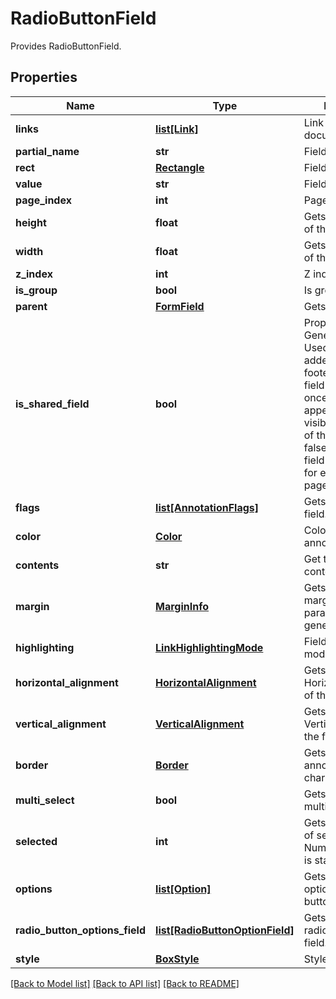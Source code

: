 ﻿# RadioButtonField
Provides RadioButtonField.

## Properties
Name | Type | Description | Notes
------------ | ------------- | ------------- | -------------
**links** | [**list[Link]**](Link.md) | Link to the document. | [optional] 
**partial_name** | **str** | Field name. | [optional] 
**rect** | [**Rectangle**](Rectangle.md) | Field rectangle. | [optional] 
**value** | **str** | Field value. | [optional] 
**page_index** | **int** | Page index. | 
**height** | **float** | Gets or sets height of the field. | [optional] 
**width** | **float** | Gets or sets width of the field. | [optional] 
**z_index** | **int** | Z index. | [optional] 
**is_group** | **bool** | Is group. | [optional] 
**parent** | [**FormField**](FormField.md) | Gets field parent. | [optional] 
**is_shared_field** | **bool** | Property for Generator support. Used when field is added to header or footer. If true, this field will created once and it&#39;s appearance will be visible on all pages of the document. If false, separated field will be created for every document page. | [optional] 
**flags** | [**list[AnnotationFlags]**](AnnotationFlags.md) | Gets Flags of the field. | [optional] 
**color** | [**Color**](Color.md) | Color of the annotation. | [optional] 
**contents** | **str** | Get the field content. | [optional] 
**margin** | [**MarginInfo**](MarginInfo.md) | Gets or sets a outer margin for paragraph (for pdf generation) | [optional] 
**highlighting** | [**LinkHighlightingMode**](LinkHighlightingMode.md) | Field highlighting mode. | [optional] 
**horizontal_alignment** | [**HorizontalAlignment**](HorizontalAlignment.md) | Gets HorizontalAlignment of the field. | [optional] 
**vertical_alignment** | [**VerticalAlignment**](VerticalAlignment.md) | Gets VerticalAlignment of the field. | [optional] 
**border** | [**Border**](Border.md) | Gets or sets annotation border characteristics. | [optional] 
**multi_select** | **bool** | Gets or sets multiselection flag. | [optional] 
**selected** | **int** | Gets or sets index of selected item. Numbering of items is started from 1. | [optional] 
**options** | [**list[Option]**](Option.md) | Gets collection of options of the radio button. | [optional] 
**radio_button_options_field** | [**list[RadioButtonOptionField]**](RadioButtonOptionField.md) | Gets collection of radio button options field. | [optional] 
**style** | [**BoxStyle**](BoxStyle.md) | Style of field box. | [optional] 

[[Back to Model list]](../README.md#documentation-for-models) [[Back to API list]](../README.md#documentation-for-api-endpoints) [[Back to README]](../README.md)



